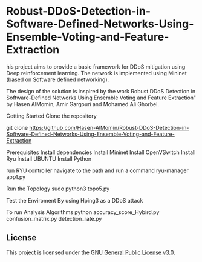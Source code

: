 # Robust-DDoS-Detection-in-Software-Defined-Networks-Using-Ensemble-Voting-and-Feature-Extraction
his project aims to provide a basic framework for DDoS mitigation using Deep reinforcement learning. The network is implemented using Mininet (based on Software defined networking).

The design of the solution is inspired by the work Robust DDoS Detection in Software-Defined Networks Using Ensemble Voting and Feature Extraction" by Hasen AlMomin, Amir Gargouri and Mohamed Ali Ghorbel.

Getting Started
Clone the repository

git clone https://github.com/Hasen-AlMomin/Robust-DDoS-Detection-in-Software-Defined-Networks-Using-Ensemble-Voting-and-Feature-Extraction


Prerequisites
Install dependencies
Install Mininet
Install OpenVSwitch
Install Ryu
Install UBUNTU 
Install Python

run RYU controller navigate to the path and run a command 
ryu-manager app1.py

Run the Topology 
sudo python3 topo5.py

Test the Enviroment By using Hping3 as a DDoS attack 

To run Analysis Algorithms 
python accuracy_score_Hybird.py
confusion_matrix.py
detection_rate.py
## License
This project is licensed under the [GNU General Public License v3.0](https://www.gnu.org/licenses/gpl-3.0.html).

